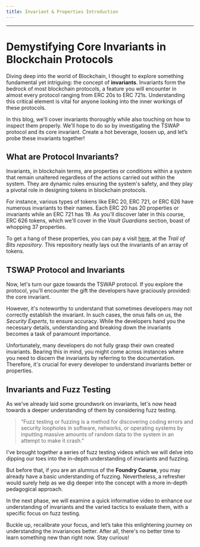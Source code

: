 ```yaml
---
title: Invariant & Properties Introduction
---
```




---

# Demystifying Core Invariants in Blockchain Protocols

Diving deep into the world of Blockchain, I thought to explore something fundamental yet intriguing: the concept of **invariants**. Invariants form the bedrock of most blockchain protocols, a feature you will encounter in almost every protocol ranging from ERC 20s to ERC 721s. Understanding this critical element is vital for anyone looking into the inner workings of these protocols.

In this blog, we'll cover invariants thoroughly while also touching on how to inspect them properly. We'll hope to do so by investigating the TSWAP protocol and its core invariant. Create a hot beverage, loosen up, and let’s probe these invariants together!

## What are Protocol Invariants?

Invariants, in blockchain terms, are properties or conditions within a system that remain unaltered regardless of the actions carried out within the system. They are dynamic rules ensuring the system's safety, and they play a pivotal role in designing tokens in blockchain protocols.

For instance, various types of tokens like ERC 20, ERC 721, or ERC 626 have numerous invariants to their names. Each ERC 20 has 20 properties or invariants while an ERC 721 has 19. As you'll discover later in this course, ERC 626 tokens, which we'll cover in the _Vault Guardians_ section, boast of whopping 37 properties.

To get a hang of these properties, you can pay a visit [here](https://blog.trailofbits.com/2023/10/05/introducing-invariant-development-as-a-service/), at the _Trail of Bits repository_. This repository neatly lays out the invariants of an array of tokens.

## TSWAP Protocol and Invariants

Now, let's turn our gaze towards the TSWAP protocol. If you explore the protocol, you'll encounter the gift the developers have graciously provided: the core invariant.

However, it's noteworthy to understand that sometimes developers may not correctly establish the invariant. In such cases, the onus falls on us, the _Security Experts_, to ensure accuracy. While the developers hand you the necessary details, understanding and breaking down the invariants becomes a task of paramount importance.

Unfortunately, many developers do not fully grasp their own created invariants. Bearing this in mind, you might come across instances where you need to discern the invariants by referring to the documentation. Therefore, it's crucial for every developer to understand invariants better or properties.

## Invariants and Fuzz Testing

As we've already laid some groundwork on invariants, let's now head towards a deeper understanding of them by considering fuzz testing.

> “Fuzz testing or fuzzing is a method for discovering coding errors and security loopholes in software, networks, or operating systems by inputting massive amounts of random data to the system in an attempt to make it crash.”

I've brought together a series of fuzz testing videos which we will delve into dipping our toes into the in-depth understanding of invariants and fuzzing.

But before that, if you are an alumnus of the **Foundry Course**, you may already have a basic understanding of fuzzing. Nevertheless, a refresher would surely help as we dig deeper into the concept with a more in-depth pedagogical approach.

In the next phase, we will examine a quick informative video to enhance our understanding of invariants and the varied tactics to evaluate them, with a specific focus on fuzz testing.

Buckle up, recalibrate your focus, and let’s take this enlightening journey on understanding the invariances better. After all, there's no better time to learn something new than right now. Stay curious!
